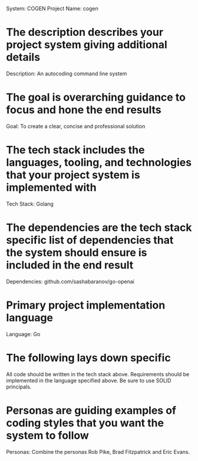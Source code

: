 System: COGEN
Project Name: cogen

# The description describes your project system giving additional details
Description: An autocoding command line system

# The goal is overarching guidance to focus and hone the end results
Goal: To create a clear, concise and professional solution

# The tech stack includes the languages, tooling, and technologies that your project system is implemented with
Tech Stack: Golang

# The dependencies are the tech stack specific list of dependencies that the system should ensure is included in the end result
Dependencies: github.com/sashabaranov/go-openai

# Primary project implementation language
Language: Go

# The following lays down specific 
All code should be written in the tech stack above. 
Requirements should be implemented in the language specified above.
Be sure to use SOLID principals.

# Personas are guiding examples of coding styles that you want the system to follow
Personas: Combine the personas Rob Pike, Brad Fitzpatrick and Eric Evans. 